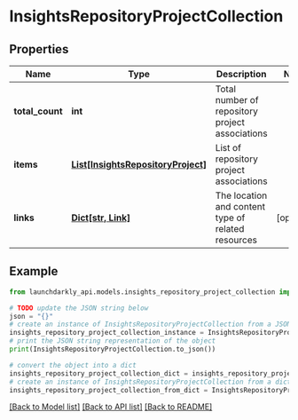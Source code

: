 # InsightsRepositoryProjectCollection


## Properties

Name | Type | Description | Notes
------------ | ------------- | ------------- | -------------
**total_count** | **int** | Total number of repository project associations | 
**items** | [**List[InsightsRepositoryProject]**](InsightsRepositoryProject.md) | List of repository project associations | 
**links** | [**Dict[str, Link]**](Link.md) | The location and content type of related resources | [optional] 

## Example

```python
from launchdarkly_api.models.insights_repository_project_collection import InsightsRepositoryProjectCollection

# TODO update the JSON string below
json = "{}"
# create an instance of InsightsRepositoryProjectCollection from a JSON string
insights_repository_project_collection_instance = InsightsRepositoryProjectCollection.from_json(json)
# print the JSON string representation of the object
print(InsightsRepositoryProjectCollection.to_json())

# convert the object into a dict
insights_repository_project_collection_dict = insights_repository_project_collection_instance.to_dict()
# create an instance of InsightsRepositoryProjectCollection from a dict
insights_repository_project_collection_from_dict = InsightsRepositoryProjectCollection.from_dict(insights_repository_project_collection_dict)
```
[[Back to Model list]](../README.md#documentation-for-models) [[Back to API list]](../README.md#documentation-for-api-endpoints) [[Back to README]](../README.md)


